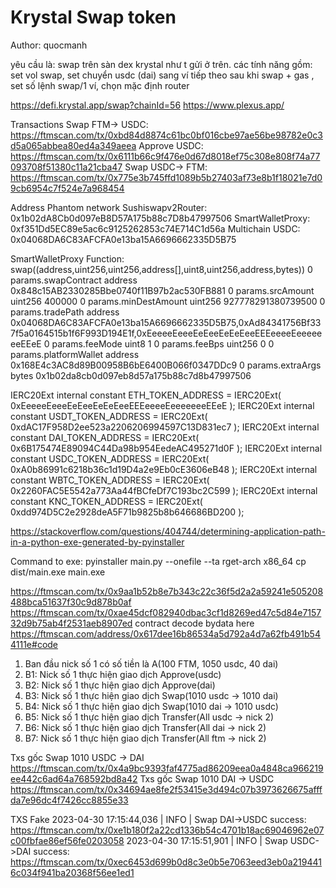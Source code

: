# Krystal Swap token 
Author: quocmanh

yêu cầu là: swap trên sàn dex krystal như t gửi ở trên. các tính năng gồm: 
set vol swap, 
set chuyển usdc (dai) sang ví tiếp theo sau khi swap + gas , 
set số lệnh swap/1 ví, chọn mặc định router

https://defi.krystal.app/swap?chainId=56
https://www.plexus.app/

Transactions
Swap FTM-> USDC: https://ftmscan.com/tx/0xbd84d8874c61bc0bf016cbe97ae56be98782e0c3d5a065abbea80ed4a349aeea
Approve USDC: https://ftmscan.com/tx/0x6111b66c9f476e0d67d8018ef75c308e808f74a77093708f51380c11a21cba47
Swap USDC-> FTM: https://ftmscan.com/tx/0x775e3b745ffd1089b5b27403af73e8b1f18021e7d09cb6954c7f524e7a968454


Address Phantom network
Sushiswapv2Router: 0x1b02dA8Cb0d097eB8D57A175b88c7D8b47997506
SmartWalletProxy: 0xf351Dd5EC89e5ac6c9125262853c74E714C1d56a
Multichain USDC: 0x04068DA6C83AFCFA0e13ba15A6696662335D5B75


SmartWalletProxy
Function: swap((address,uint256,uint256,address[],uint8,uint256,address,bytes))
0	params.swapContract	address	0x848c15AB2330285Bbe0740f11B97b2ac530FB881
0	params.srcAmount	uint256	400000
0	params.minDestAmount	uint256	927778291380739500
0	params.tradePath	address	0x04068DA6C83AFCFA0e13ba15A6696662335D5B75,0xAd84341756Bf337f5a0164515b1f6F993D194E1f,0xEeeeeEeeeEeEeeEeEeEeeEEEeeeeEeeeeeeeEEeE
0	params.feeMode	uint8	1
0	params.feeBps	uint256	0
0	params.platformWallet	address	0x168E4c3AC8d89B00958B6bE6400B066f0347DDc9
0	params.extraArgs	bytes	0x1b02da8cb0d097eb8d57a175b88c7d8b47997506


IERC20Ext internal constant ETH_TOKEN_ADDRESS = IERC20Ext(
    0xEeeeeEeeeEeEeeEeEeEeeEEEeeeeEeeeeeeeEEeE
);
IERC20Ext internal constant USDT_TOKEN_ADDRESS = IERC20Ext(
    0xdAC17F958D2ee523a2206206994597C13D831ec7
);
IERC20Ext internal constant DAI_TOKEN_ADDRESS = IERC20Ext(
    0x6B175474E89094C44Da98b954EedeAC495271d0F
);
IERC20Ext internal constant USDC_TOKEN_ADDRESS = IERC20Ext(
    0xA0b86991c6218b36c1d19D4a2e9Eb0cE3606eB48
);
IERC20Ext internal constant WBTC_TOKEN_ADDRESS = IERC20Ext(
    0x2260FAC5E5542a773Aa44fBCfeDf7C193bc2C599
);
IERC20Ext internal constant KNC_TOKEN_ADDRESS = IERC20Ext(
    0xdd974D5C2e2928deA5F71b9825b8b646686BD200
);

https://stackoverflow.com/questions/404744/determining-application-path-in-a-python-exe-generated-by-pyinstaller

Command to exe: 
pyinstaller main.py --onefile --ta rget-arch x86_64
cp dist/main.exe main.exe



https://ftmscan.com/tx/0x9aa1b52b8e7b343c22c36f5d2a2a59241e505208488bca51637f30c9d878b0af
https://ftmscan.com/tx/0xae45dcf082940dbac3cf1d8269ed47c5d84e715732d9b75ab4f2531aeb8907ed
contract decode bydata here
https://ftmscan.com/address/0x617dee16b86534a5d792a4d7a62fb491b544111e#code

1. Ban đầu nick số 1 có số tiền là A(100 FTM, 1050 usdc, 40 dai)
2. B1: Nick số 1 thực hiện giao dịch Approve(usdc)
3. B2: Nick số 1 thực hiện giao dịch Approve(dai)
4. B3: Nick số 1 thực hiện giao dịch Swap(1010 usdc -> 1010 dai)
5. B4: Nick số 1 thực hiện giao dịch Swap(1010 dai -> 1010 usdc)
6. B5: Nick số 1 thực hiện giao dịch Transfer(All usdc -> nick 2)
7. B6: Nick số 1 thực hiện giao dịch Transfer(All dai -> nick 2)
8. B7: Nick số 1 thực hiện giao dịch Transfer(All ftm -> nick 2)

Txs gốc Swap 1010 USDC -> DAI
https://ftmscan.com/tx/0x4a9bc9393faf4775ad86209eea0a4848ca966219ee442c6ad64a768592bd8a42
Txs gốc Swap 1010 DAI -> USDC
https://ftmscan.com/tx/0x34694ae8fe2f53415e3d494c07b3973626675afffda7e96dc4f7426cc8855e33

TXS Fake
2023-04-30 17:15:44,036 | INFO | Swap DAI->USDC success: https://ftmscan.com/tx/0xe1b180f2a22cd1336b54c4701b18ac69046962e07c00fbfae86ef56fe0203058
2023-04-30 17:15:51,901 | INFO | Swap USDC->DAI success: https://ftmscan.com/tx/0xec6453d699b0d8c3e0b5e7063eed3eb0a2194416c034f941ba20368f56ee1ed1